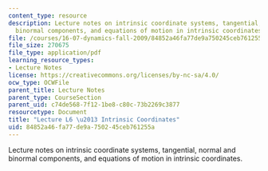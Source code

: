 ```yaml
---
content_type: resource
description: Lecture notes on intrinsic coordinate systems, tangential, normal and
  binormal components, and equations of motion in intrinsic coordinates.
file: /courses/16-07-dynamics-fall-2009/84852a46fa77de9a750245ceb761255a_MIT16_07F09_Lec06.pdf
file_size: 270675
file_type: application/pdf
learning_resource_types:
- Lecture Notes
license: https://creativecommons.org/licenses/by-nc-sa/4.0/
ocw_type: OCWFile
parent_title: Lecture Notes
parent_type: CourseSection
parent_uid: c74de568-7f12-1be8-c80c-73b2269c3877
resourcetype: Document
title: "Lecture L6 \u2013 Intrinsic Coordinates"
uid: 84852a46-fa77-de9a-7502-45ceb761255a
---
```

Lecture notes on intrinsic coordinate systems, tangential, normal and binormal components, and equations of motion in intrinsic coordinates.